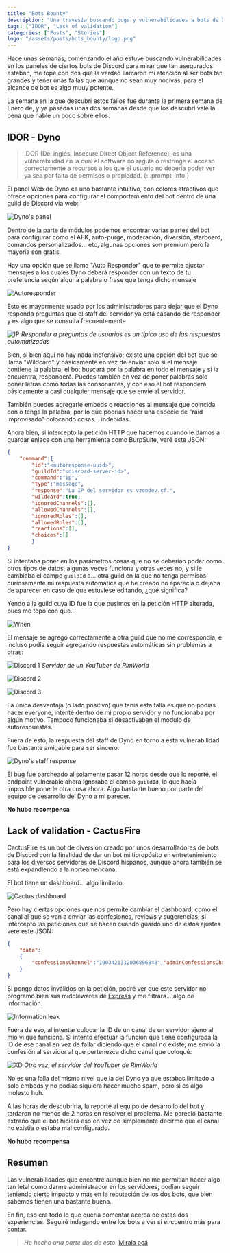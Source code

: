 ```yaml
---
title: "Bots Bounty"
description: "Una travesía buscando bugs y vulnerabilidades a bots de Discord."
tags: ["IDOR", "Lack of validation"]
categories: ["Posts", "Stories"]
logo: "/assets/posts/bots_bounty/logo.png"
---
```


Hace unas semanas, comenzando el año estuve buscando vulnerabilidades en los paneles de ciertos bots de Discord para mirar que tan asegurados estaban, me topé con dos que la verdad llamaron mi atención al ser bots tan grandes y tener unas fallas que aunque no sean muy nocivas, para el alcance de bot es algo muuy potente.

La semana en la que descubrí estos fallos fue durante la primera semana de Enero de, y ya pasadas unas dos semanas desde que los descubrí vale la pena que hable un poco sobre ellos.

## IDOR - Dyno

> IDOR (Del inglés, Insecure Direct Object Reference), es una vulnerabilidad en la cual el software no regula o restringe el acceso correctamente a recursos a los que el usuario no debería poder ver ya sea por falta de permisos o propiedad.
{: .prompt-info }

El panel Web de Dyno es uno bastante intuitivo, con colores atractivos que ofrece opciones para configurar el comportamiento del bot dentro de una guild de Discord via web:

![Dyno's panel](/assets/posts/bots_bounty/dyno_panel.png)

Dentro de la parte de módulos podemos encontrar varias partes del bot para configurar como el AFK, auto-purge, moderación, diversión, starboard, comandos personalizados... etc, algunas opciones son premium pero la mayoría son gratis.

Hay una opción que se llama "Auto Responder" que te permite ajustar mensajes a los cuales Dyno deberá responder con un texto de tu preferencia según alguna palabra o frase que tenga dicho mensaje

![Autoresponder](/assets/posts/bots_bounty/autoresponder.png)

Esto es mayormente usado por los administradores para dejar que el Dyno responda preguntas que el staff del servidor ya está casando de responder y es algo que se consulta frecuentemente

![IP](/assets/posts/bots_bounty/ipmc.png)
*Responder a preguntas de usuarios es un típico uso de las respuestas automatizadas*

Bien, si bien aquí no hay nada inofensivo; existe una opción del bot que se llama "Wildcard" y básicamente en vez de enviar solo si el mensaje contiene la palabra, el bot buscará por la palabra en todo el mensaje y si la encuentra, responderá. Puedes también en vez de poner palabras solo poner letras como todas las consonantes, y con eso el bot responderá básicamente a casi cualquier mensaje que se envie al servidor.

También puedes agregarle embeds o reacciones al mensaje que coincida con o tenga la palabra, por lo que podrías hacer una especie de "raid improvisado" colocando cosas... indebidas.

Ahora bien, si intercepto la petición HTTP que hacemos cuando le damos a guardar enlace con una herramienta como BurpSuite, veré este JSON:

```json
{
    "command":{
        "id":"<autoresponse-uuid>",
        "guildId":"<discord-server-id>",
        "command":"ip",
        "type":"message",
        "response":"La IP del servidor es vzondev.cf.",
        "wildcard":true,
        "ignoredChannels":[],
        "allowedChannels":[],
        "ignoredRoles":[],
        "allowedRoles":[],
        "reactions":[],
        "choices":[]
        }
}
```

Si intentaba poner en los parámetros cosas que no se deberían poder como otros tipos de datos, algunas veces funciona y otras veces no, y si le cambiaba el campo `guildId` a... otra guild en la que no tenga permisos curiosamente mi respuesta automática que he creado no aparecía o dejaba de aparecer en caso de que estuviese editando, ¿qué significa?

Yendo a la guild cuya ID fue la que pusimos en la petición HTTP alterada, pues me topo con que...

![When](/assets/posts/bots_bounty/when.png)

El mensaje se agregó correctamente a otra guild que no me correspondía, e incluso podía seguir agregando respuestas automáticas sin problemas a otras:

![Discord 1](/assets/posts/bots_bounty/dc1.png)
*Servidor de un YouTuber de RimWorld*

![Discord 2](/assets/posts/bots_bounty/dc2.png)

![Discord 3](/assets/posts/bots_bounty/dc3.png)

La única desventaja (o lado positivo) que tenía esta falla es que no podías hacer everyone, intenté dentro de mi propio servidor y no funcionaba por algún motivo. Tampoco funcionaba si desactivaban el módulo de autorespuestas.

Fuera de esto, la respuesta del staff de Dyno en torno a esta vulnerabilidad fue bastante amigable para ser sincero:

![Dyno's staff response](/assets/posts/bots_bounty/dynoresp.png)

El bug fue parcheado al solamente pasar 12 horas desde que lo reporté, el endpoint vulnerable ahora ignoraba el campo `guildId`, lo que hacía imposible ponerle otra cosa ahora. Algo bastante bueno por parte del equipo de desarrollo del Dyno a mi parecer.

**No hubo recompensa**

## Lack of validation - CactusFire

CactusFire es un bot de diversión creado por unos desarrolladores de bots de Discord con la finalidad de dar un bot miltipropósito en entretenimiento para los diversos servidores de Discord hispanos, aunque ahora también se está expandiendo a la norteamericana.

El bot tiene un dashboard... algo limitado:

![Cactus dashboard](/assets/posts/bots_bounty/cactusfire.png)

Pero hay ciertas opciones que nos permite cambiar el dashboard, como el canal al que se van a enviar las confesiones, reviews y sugerencias; si intercepto las peticiones que se hacen cuando guardo uno de estos ajustes veré este JSON:

```json
{
    "data":
    {
        "confessionsChannel":"1003421312036896848","adminConfessionsChannel":"1003421311554564172"
    }
}
```

Si pongo datos inválidos en la petición, podré ver que este servidor no programó bien sus middlewares de [Express](https://es.wikipedia.org/wiki/Express.js) y me filtrará... algo de información.

![Information leak](/assets/posts/bots_bounty/cactusleak.png)

Fuera de eso, al intentar colocar la ID de un canal de un servidor ajeno al mio vi que funciona. Si intento efectuar la función que tiene configurada la ID de ese canal en vez de fallar diciendo que el canal no existe, me envió la confesión al servidor al que pertenezca dicho canal que coloqué:

![XD](/assets/posts/bots_bounty/cactusconfession.png)
*Otra vez, el servidor del YouTuber de RimWorld*

No es una falla del mismo nivel que la del Dyno ya que estabas limitado a solo embeds y no podías siquiera hacer mucho spam, pero si es algo molesto huh.

A las horas de descubrirla, la reporté al equipo de desarrollo del bot y tardaron no menos de 2 horas en resolver el problema. Me pareció bastante extraño que el bot hiciera eso en vez de simplemente decirme que el canal no existia o estaba mal configurado.

**No hubo recompensa**

## Resumen

Las vulnerabilidades que encontré aunque bien no me permitían hacer algo tan letal como darme administrador en los servidores, podían seguir teniendo cierto impacto y más en la reputación de los dos bots, que bien sabemos tienen una bastante buena.

En fin, eso era todo lo que quería comentar acerca de estas dos experiencias. Seguiré indagando entre los bots a ver si encuentro más para contar.

> *He hecho una parte dos de esto.*
[Mirala acá](/posts/bots_bounty2)